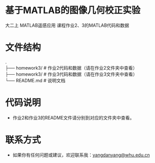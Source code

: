 # 基于MATLAB的图像几何校正实验
大二上 MATLAB遥感应用 课程作业2、3的MATLAB代码和数据   

# 文件结构
.        
├── homework3/  # 作业2代码和数据（请在作业2文件夹中查看）    
├── homework3/  # 作业3代码和数据（请在作业3文件夹中查看）    
└── README.md  # 说明文档    

# 代码说明

- 作业2和作业3的README文件请分别到对应的文件夹中查看。

# 联系方式

- 如果你有任何问题或建议，欢迎联系我：yangdanyang@whu.edu.cn
